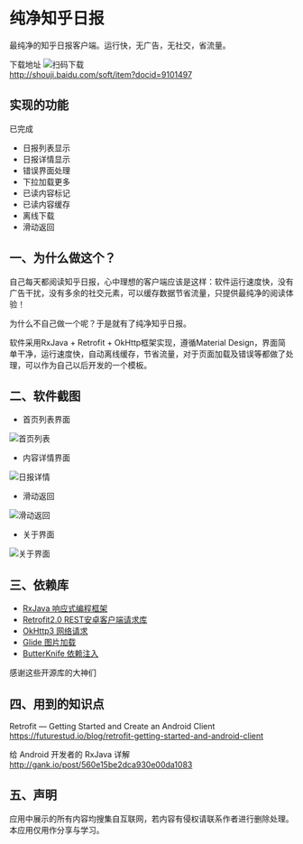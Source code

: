 # 纯净知乎日报
最纯净的知乎日报客户端。运行快，无广告，无社交，省流量。

下载地址
![扫码下载](/screenshot/purezhihudcode.png)
<Br>http://shouji.baidu.com/soft/item?docid=9101497</Br>

## 实现的功能
已完成
* 日报列表显示
* 日报详情显示
* 错误界面处理
* 下拉加载更多
* 已读内容标记
* 已读内容缓存
* 离线下载
* 滑动返回

## 一、为什么做这个？
自己每天都阅读知乎日报，心中理想的客户端应该是这样：软件运行速度快，没有广告干扰，没有多余的社交元素，可以缓存数据节省流量，只提供最纯净的阅读体验！

为什么不自己做一个呢？于是就有了纯净知乎日报。

软件采用RxJava + Retrofit + OkHttp框架实现，遵循Material Design，界面简单干净，运行速度快，自动离线缓存，节省流量，对于页面加载及错误等都做了处理，可以作为自己以后开发的一个模板。
## 二、软件截图

* 首页列表界面

![首页列表](/screenshot/screenshot1.png)

* 内容详情界面

![日报详情](/screenshot/screenshot2.png)

* 滑动返回

![滑动返回](/screenshot/screenshot3.png)

* 关于界面

![关于界面](/screenshot/screenshot4.png)


## 三、依赖库
* [RxJava 响应式编程框架](https://github.com/ReactiveX/RxJava)
* [Retrofit2.0 REST安卓客户端请求库](https://github.com/square/retrofit)
* [OkHttp3 网络请求](https://github.com/square/okhttp)
* [Glide 图片加载](https://github.com/bumptech/glide)
* [ButterKnife 依赖注入](https://github.com/JakeWharton/butterknife) 

感谢这些开源库的大神们
## 四、用到的知识点
Retrofit — Getting Started and Create an Android Client
<br>https://futurestud.io/blog/retrofit-getting-started-and-android-client</br>

给 Android 开发者的 RxJava 详解
<br>http://gank.io/post/560e15be2dca930e00da1083</br>

## 五、声明
应用中展示的所有内容均搜集自互联网，若内容有侵权请联系作者进行删除处理。本应用仅用作分享与学习。


